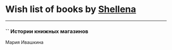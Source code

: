 # Wish list of books by [Shellena](https://my.mail.ru/mail/e-burkova/)
---

### `` Истории книжных магазинов
Мария Ивашкина

